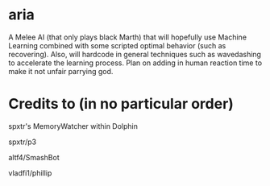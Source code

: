 # aria
A Melee AI (that only plays black Marth) that will hopefully use Machine Learning combined with some scripted optimal behavior (such as recovering).  Also, will hardcode in general techniques such as wavedashing to accelerate the learning process.  Plan on adding in human reaction time to make it not unfair parrying god.

# Credits to (in no particular order)
spxtr's MemoryWatcher within Dolphin

spxtr/p3

altf4/SmashBot

vladfi1/phillip
